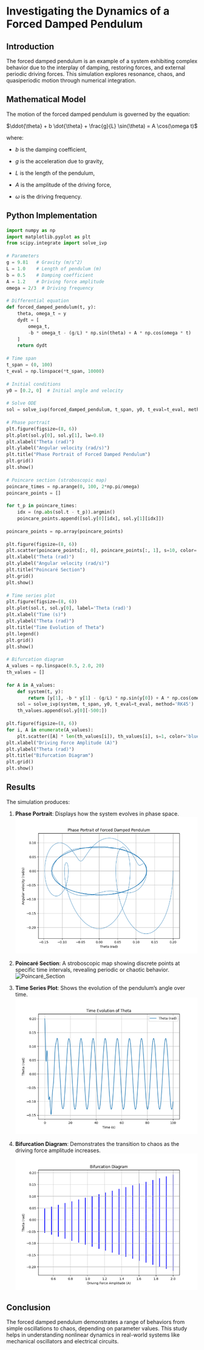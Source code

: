 # Investigating the Dynamics of a Forced Damped Pendulum

## Introduction
The forced damped pendulum is an example of a system exhibiting complex behavior due to the interplay of damping, restoring forces, and external periodic driving forces. This simulation explores resonance, chaos, and quasiperiodic motion through numerical integration.

## Mathematical Model
The motion of the forced damped pendulum is governed by the equation:

$\ddot{\theta} + b \dot{\theta} + \frac{g}{L} \sin(\theta) = A \cos(\omega t)$

where:

- $b$ is the damping coefficient,

- $g$ is the acceleration due to gravity,

- $L$ is the length of the pendulum,

- $A$ is the amplitude of the driving force,

- $\omega$ is the driving frequency.

## Python Implementation
```python
import numpy as np
import matplotlib.pyplot as plt
from scipy.integrate import solve_ivp

# Parameters
g = 9.81   # Gravity (m/s^2)
L = 1.0    # Length of pendulum (m)
b = 0.5    # Damping coefficient
A = 1.2    # Driving force amplitude
omega = 2/3  # Driving frequency

# Differential equation
def forced_damped_pendulum(t, y):
    theta, omega_t = y
    dydt = [
        omega_t,
        -b * omega_t - (g/L) * np.sin(theta) + A * np.cos(omega * t)
    ]
    return dydt

# Time span
t_span = (0, 100)
t_eval = np.linspace(*t_span, 10000)

# Initial conditions
y0 = [0.2, 0]  # Initial angle and velocity

# Solve ODE
sol = solve_ivp(forced_damped_pendulum, t_span, y0, t_eval=t_eval, method='RK45')

# Phase portrait
plt.figure(figsize=(8, 6))
plt.plot(sol.y[0], sol.y[1], lw=0.8)
plt.xlabel("Theta (rad)")
plt.ylabel("Angular velocity (rad/s)")
plt.title("Phase Portrait of Forced Damped Pendulum")
plt.grid()
plt.show()

# Poincare section (stroboscopic map)
poincare_times = np.arange(0, 100, 2*np.pi/omega)
poincare_points = []

for t_p in poincare_times:
    idx = (np.abs(sol.t - t_p)).argmin()
    poincare_points.append([sol.y[0][idx], sol.y[1][idx]])

poincare_points = np.array(poincare_points)

plt.figure(figsize=(8, 6))
plt.scatter(poincare_points[:, 0], poincare_points[:, 1], s=10, color='red')
plt.xlabel("Theta (rad)")
plt.ylabel("Angular velocity (rad/s)")
plt.title("Poincaré Section")
plt.grid()
plt.show()

# Time series plot
plt.figure(figsize=(8, 6))
plt.plot(sol.t, sol.y[0], label='Theta (rad)')
plt.xlabel("Time (s)")
plt.ylabel("Theta (rad)")
plt.title("Time Evolution of Theta")
plt.legend()
plt.grid()
plt.show()

# Bifurcation diagram
A_values = np.linspace(0.5, 2.0, 20)
th_values = []

for A in A_values:
    def system(t, y):
        return [y[1], -b * y[1] - (g/L) * np.sin(y[0]) + A * np.cos(omega * t)]
    sol = solve_ivp(system, t_span, y0, t_eval=t_eval, method='RK45')
    th_values.append(sol.y[0][-500:])

plt.figure(figsize=(8, 6))
for i, A in enumerate(A_values):
    plt.scatter([A] * len(th_values[i]), th_values[i], s=1, color='blue')
plt.xlabel("Driving Force Amplitude (A)")
plt.ylabel("Theta (rad)")
plt.title("Bifurcation Diagram")
plt.grid()
plt.show()
```

## Results
The simulation produces:

1. **Phase Portrait**: Displays how the system evolves in phase space.
![Phase_Portrait_of_Forced_Damped_Pendulum](../../_pics/Phase_Portrait_of_Forced_Damped_Pendulum.png)


2. **Poincaré Section**: A stroboscopic map showing discrete points at specific time intervals, revealing periodic or chaotic behavior.
![Poincaré_Section](../../_pics/Poincaré_Section.png)


3. **Time Series Plot**: Shows the evolution of the pendulum’s angle over time.
![Time_Evolution_of_Theta](../../_pics/Time_Evolution_of_Theta.png)


4. **Bifurcation Diagram**: Demonstrates the transition to chaos as the driving force amplitude increases.
![Bifurcation_Diagram](../../_pics/Bifurcation_Diagram.png)

## Conclusion
The forced damped pendulum demonstrates a range of behaviors from simple oscillations to chaos, depending on parameter values. This study helps in understanding nonlinear dynamics in real-world systems like mechanical oscillators and electrical circuits.

